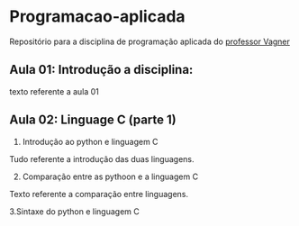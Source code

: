 # Programacao-aplicada
Repositório para a disciplina de programação aplicada do [professor Vagner](https://github.com/GeovaneVDS/Programa-o-aplicada/edit/main/README.md)

## Aula 01: Introdução a disciplina:
texto referente a aula 01

## Aula 02: Linguage C (parte 1)
1. Introdução ao python e linguagem C

Tudo referente a introdução das duas linguagens.

2. Comparação entre as pythoon e a linguagem C

Texto referente a comparação entre linguagens.

3.Sintaxe do python e linguagem C
